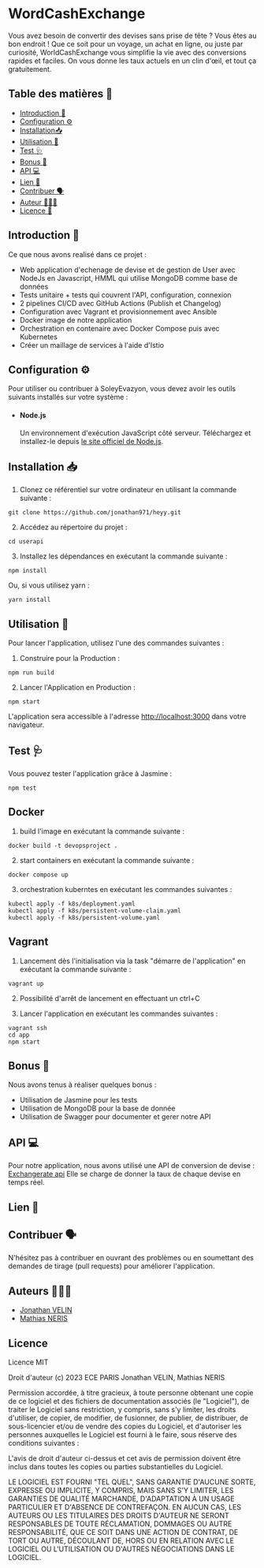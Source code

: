 # WordCashExchange

Vous avez besoin de convertir des devises sans prise de tête ? Vous êtes au bon endroit ! Que ce soit pour un voyage, un achat en ligne, ou juste par curiosité, WorldCashExchange vous simplifie la vie avec des conversions rapides et faciles. On vous donne les taux actuels en un clin d'œil, et tout ça gratuitement.

## Table des matières 🧾

- [Introduction 📃](#Introduction-📃)
- [Configuration ⚙️](#Configuration-⚙️)
- [Installation📥](#installation-📥)
- [Utilisation 📲](#utilisation-📲)
- [Test 🩺](#Test-🩺)
- [Bonus 💯](#Bonus-💯)
- [API 💻](#API-💻)
- [Lien 🔗](#Lien-🔗)
- [Contribuer 🗣️](#contribuer-🗣️)
- [Auteur 👨🏽‍💻](#auteurs-👨🏽‍💻)
- [Licence 📃](#licence)

## Introduction 📃

Ce que nous avons realisé dans ce projet :
 - Web application d'echenage de devise et de gestion de User avec NodeJs en Javascript, HMML qui utilise MongoDB comme base de données
 - Tests unitaire + tests qui couvrent l'API, configuration, connexion
 - 2 pipelines CI/CD avec GitHub Actions (Publish et Changelog)
 - Configuration avec Vagrant et provisionnement avec Ansible
 - Docker image de notre application
 - Orchestration en contenaire avec Docker Compose puis avec Kubernetes
 - Créer un maillage de services à l'aide d'Istio

## Configuration ⚙️

Pour utiliser ou contribuer à SoleyEvazyon, vous devez avoir les outils suivants installés sur votre système :

- #### Node.js
  Un environnement d'exécution JavaScript côté serveur. Téléchargez et installez-le depuis [le site officiel de Node.js](https://nodejs.org/).

## Installation 📥

1. Clonez ce référentiel sur votre ordinateur en utilisant la commande suivante :

```
git clone https://github.com/jonathan971/heyy.git
```

2. Accédez au répertoire du projet :

```
cd userapi
```

3. Installez les dépendances en exécutant la commande suivante :

```
npm install
```

Ou, si vous utilisez yarn :

```
yarn install
```

## Utilisation 📲

Pour lancer l'application, utilisez l'une des commandes suivantes :

1. Construire pour la Production :

```
npm run build
```

2. Lancer l'Application en Production :

```
npm start
```

L'application sera accessible à l'adresse [http://localhost:3000](http://localhost:3000) dans votre navigateur.

## Test 🩺

Vous pouvez tester l'application grâce à Jasmine :
```
npm test

```

## Docker 

1. build l'image en exécutant la commande suivante :

```
docker build -t devopsproject .
```

2. start containers en exécutant la commande suivante :

```
docker compose up
```

3. orchestration kuberntes en exécutant les commandes suivantes :

```
kubectl apply -f k8s/deployment.yaml
kubectl apply -f k8s/persistent-volume-claim.yaml
kubectl apply -f k8s/persistent-volume.yaml
```

## Vagrant

1. Lancement dès l'initialisation via la task "démarre de l'application" en exécutant la commande suivante :

```
vagrant up
```

2. Possibilité d'arrêt de lancement en effectuant un ctrl+C


3. Lancer l'application en exécutant les commandes suivantes :

```
vagrant ssh
cd app
npm start
```

## Bonus 💯

Nous avons tenus à réaliser quelques bonus :

- Utilisation de Jasmine pour les tests
- Utilisation de MongoDB pour la base de donnée
- Utilisation de Swagger pour documenter et gerer notre API

## API 💻

Pour notre application, nous avons utilisé une API de conversion de devise : [Exchangerate api](https://www.app.exchangerate-api.com)
Elle se charge de donner la taux de chaque devise en temps réel.

## Lien 🔗


## Contribuer 🗣️

N'hésitez pas à contribuer en ouvrant des problèmes ou en soumettant des demandes de tirage (pull requests) pour améliorer l'application.

## Auteurs 👨🏽‍💻

- [Jonathan VELIN](https://github.com/jonathan971)
- [Mathias NERIS](https://github.com/M5-ux)

## Licence 

Licence MIT

Droit d'auteur (c) 2023 ECE PARIS Jonathan VELIN, Mathias NERIS

Permission accordée, à titre gracieux, à toute personne obtenant une copie de ce logiciel et des fichiers de documentation associés (le "Logiciel"), de traiter le Logiciel sans restriction, y compris, sans s'y limiter, les droits d'utiliser, de copier, de modifier, de fusionner, de publier, de distribuer, de sous-licencier et/ou de vendre des copies du Logiciel, et d'autoriser les personnes auxquelles le Logiciel est fourni à le faire, sous réserve des conditions suivantes :

L'avis de droit d'auteur ci-dessus et cet avis de permission doivent être inclus dans toutes les copies ou parties substantielles du Logiciel.

LE LOGICIEL EST FOURNI "TEL QUEL", SANS GARANTIE D'AUCUNE SORTE, EXPRESSE OU IMPLICITE, Y COMPRIS, MAIS SANS S'Y LIMITER, LES GARANTIES DE QUALITÉ MARCHANDE, D'ADAPTATION À UN USAGE PARTICULIER ET D'ABSENCE DE CONTREFAÇON. EN AUCUN CAS, LES AUTEURS OU LES TITULAIRES DES DROITS D'AUTEUR NE SERONT RESPONSABLES DE TOUTE RÉCLAMATION, DOMMAGES OU AUTRE RESPONSABILITÉ, QUE CE SOIT DANS UNE ACTION DE CONTRAT, DE TORT OU AUTRE, DÉCOULANT DE, HORS OU EN RELATION AVEC LE LOGICIEL OU L'UTILISATION OU D'AUTRES NÉGOCIATIONS DANS LE LOGICIEL.



